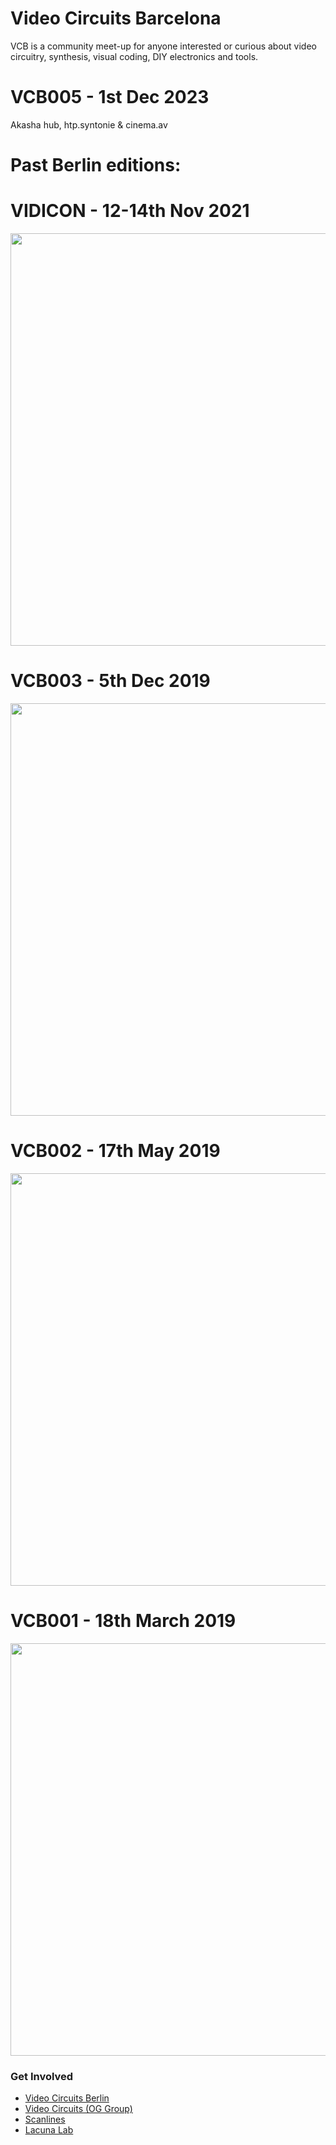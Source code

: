 # Video Circuits Barcelona  

VCB is a community meet-up for anyone interested or curious about video circuitry, synthesis, visual coding, DIY electronics and tools.  

# VCB005 - 1st Dec 2023

Akasha hub, htp.syntonie & cinema.av  

# Past Berlin editions:  

# VIDICON - 12-14th Nov 2021  

<a href="notes/VCB_VIDICON_2021.md"><img src="images/VCB_VIDICON_2021/event.jpg" width="660"></a>

# VCB003 - 5th Dec 2019

<a href="notes/VCB003_2019-12-05.md"><img src="images/VCB003_2019-12-05/event.jpg" width="660"></a>

# VCB002 - 17th May 2019

<a href="notes/VCB002_2019-05-17.md"><img src="images/VCB002_2019-05-17/event.jpg" width="660"></a>

# VCB001 - 18th March 2019

<a href="notes/VCB001_2019-03-18.md"><img src="images/VCB001_2019-03-18/event.jpg" width="660"></a>


### Get Involved

- [Video Circuits Berlin](https://www.facebook.com/groups/video-circuits-berlin)
- [Video Circuits (OG Group)](https://www.facebook.com/groups/VIDEOCIRCUITS/)
- [Scanlines](https://scanlines.xyz)
- [Lacuna Lab](https://lacunalab.org)
